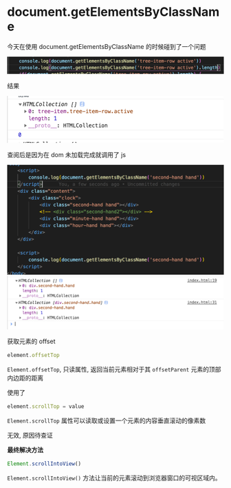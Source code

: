 <!--
 * @Author: your name
 * @Date: 2020-10-19 14:15:36
 * @LastEditTime: 2020-10-19 14:36:51
 * @LastEditors: Please set LastEditors
 * @Description: In User Settings Edit
 * @FilePath: /Blog/问题/document.getElementsByClassName 的问题.md
-->
# document.getElementsByClassName

今天在使用 document.getElementsByClassName 的时候碰到了一个问题

![document.getElementsByClassName()](https://raw.githubusercontent.com/Tongshisan/Blog/master/img/document.getElementsByClassName0.png)

结果

![document.getElementsByClassName()](https://raw.githubusercontent.com/Tongshisan/Blog/master/img/document.getElementsByClassName1.png)

查阅后是因为在 dom 未加载完成就调用了 js 

![document.getElementsByClassName()](https://raw.githubusercontent.com/Tongshisan/Blog/master/img/document.getElementsByClassName2.png)
![document.getElementsByClassName()](https://raw.githubusercontent.com/Tongshisan/Blog/master/img/document.getElementsByClassName3.png)



获取元素的 offset

```js
element.offsetTop
```

`Element.offsetTop`, 只读属性, 返回当前元素相对于其 `offsetParent` 元素的顶部内边距的距离



使用了 

```js
element.scrollTop = value
```

`Element.scrollTop` 属性可以读取或设置一个元素的内容垂直滚动的像素数

无效, 原因待查证



**最终解决方法**

```js
Element.scrollIntoView()
```

`Element.scrollIntoView()` 方法让当前的元素滚动到浏览器窗口的可视区域内。